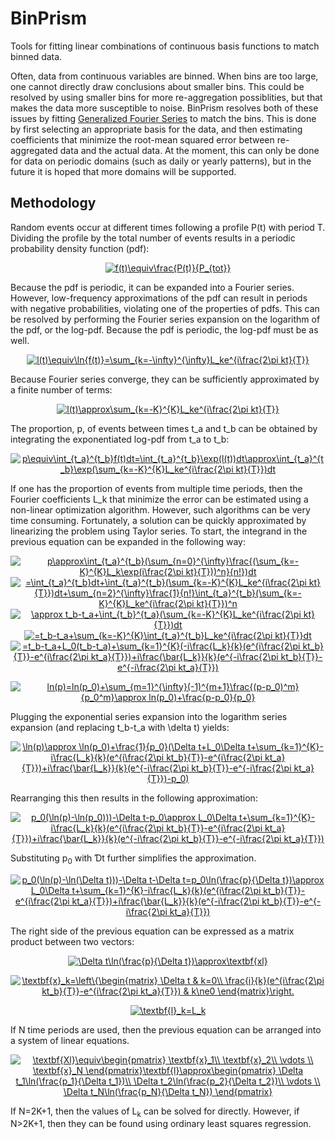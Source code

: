 # BinPrism
Tools for fitting linear combinations of continuous basis functions to match binned data.

Often, data from continuous variables are binned. When bins are too large, one cannot directly draw conclusions about smaller bins. This could be resolved by using smaller bins for more re-aggregation possiblities, but that makes the data more susceptible to noise. BinPrism resolves both of these issues by fitting [Generalized Fourier Series](https://en.wikipedia.org/wiki/Generalized_Fourier_series) to match the bins. This is done by first selecting an appropriate basis for the data, and then estimating coefficients that minimize the root-mean squared error between re-aggregated data and the actual data. At the moment, this can only be done for data on periodic domains (such as daily or yearly patterns), but in the future it is hoped that more domains will be supported.

## Methodology
Random events occur at different times following a profile P(t) with period T. Dividing the profile by the total number of events results in a periodic probability density function (pdf):
<p align="center">
  <a href="https://www.codecogs.com/eqnedit.php?latex=f(t)\equiv\frac{P(t)}{P_{tot}}" target="_blank"><img      src="https://latex.codecogs.com/gif.latex?f(t)\equiv\frac{P(t)}{P_{tot}}" title="f(t)\equiv\frac{P(t)}{P_{tot}}" /></a>
</p>
Because the pdf is periodic, it can be expanded into a Fourier series. However, low-frequency approximations of the pdf can result in periods with negative probabilities, violating one of the properties of pdfs. This can be resolved by performing the Fourier series expansion on the logarithm of the pdf, or the log-pdf. Because the pdf is periodic, the log-pdf must be as well.
<p align="center">
  <a href="https://www.codecogs.com/eqnedit.php?latex=l(t)\equiv\ln{f(t)}=\sum_{k=-\infty}^{\infty}L_ke^{i\frac{2\pi&space;kt}{T}}" target="_blank"><img src="https://latex.codecogs.com/gif.latex?l(t)\equiv\ln{f(t)}=\sum_{k=-\infty}^{\infty}L_ke^{i\frac{2\pi&space;kt}{T}}" title="l(t)\equiv\ln{f(t)}=\sum_{k=-\infty}^{\infty}L_ke^{i\frac{2\pi kt}{T}}" /></a>
</p>
Because Fourier series converge, they can be sufficiently approximated by a finite number of terms:
<p align="center">
  <a href="https://www.codecogs.com/eqnedit.php?latex=l(t)\approx\sum_{k=-K}^{K}L_ke^{i\frac{2\pi&space;kt}{T}}" target="_blank"><img src="https://latex.codecogs.com/gif.latex?l(t)\approx\sum_{k=-K}^{K}L_ke^{i\frac{2\pi&space;kt}{T}}" title="l(t)\approx\sum_{k=-K}^{K}L_ke^{i\frac{2\pi kt}{T}}" /></a>
</p>
The proportion, p, of events between times t_a and t_b can be obtained by integrating the exponentiated log-pdf from t_a to t_b:
<p align="center">
  <a href="https://www.codecogs.com/eqnedit.php?latex=p\equiv\int_{t_a}^{t_b}f(t)dt=\int_{t_a}^{t_b}\exp(l(t))dt\approx\int_{t_a}^{t_b}\exp(\sum_{k=-K}^{K}L_ke^{i\frac{2\pi&space;kt}{T}})dt" target="_blank"><img src="https://latex.codecogs.com/gif.latex?p\equiv\int_{t_a}^{t_b}f(t)dt=\int_{t_a}^{t_b}\exp(l(t))dt\approx\int_{t_a}^{t_b}\exp(\sum_{k=-K}^{K}L_ke^{i\frac{2\pi&space;kt}{T}})dt" title="p\equiv\int_{t_a}^{t_b}f(t)dt=\int_{t_a}^{t_b}\exp(l(t))dt\approx\int_{t_a}^{t_b}\exp(\sum_{k=-K}^{K}L_ke^{i\frac{2\pi kt}{T}})dt" /></a>
</p>
If one has the proportion of events from multiple time periods, then the Fourier coefficients L_k that minimize the error can be estimated using a non-linear optimization algorithm. However, such algorithms can be very time consuming. Fortunately, a solution can be quickly approximated by linearizing the problem using Taylor series. To start, the integrand in the previous equation can be expanded in the following way:
<p align="center">
  <a href="https://www.codecogs.com/eqnedit.php?latex=p\approx\int_{t_a}^{t_b}(\sum_{n=0}^{\infty}\frac{(\sum_{k=-K}^{K}L_k\exp(i\frac{2\pi&space;kt}{T}))^n}{n!})dt" target="_blank"><img src="https://latex.codecogs.com/gif.latex?p\approx\int_{t_a}^{t_b}(\sum_{n=0}^{\infty}\frac{(\sum_{k=-K}^{K}L_k\exp(i\frac{2\pi&space;kt}{T}))^n}{n!})dt" title="p\approx\int_{t_a}^{t_b}(\sum_{n=0}^{\infty}\frac{(\sum_{k=-K}^{K}L_k\exp(i\frac{2\pi kt}{T}))^n}{n!})dt" /></a>
  <a href="https://www.codecogs.com/eqnedit.php?latex==\int_{t_a}^{t_b}dt&plus;\int_{t_a}^{t_b}(\sum_{k=-K}^{K}L_ke^{i\frac{2\pi&space;kt}{T}})dt&plus;\sum_{n=2}^{\infty}\frac{1}{n!}\int_{t_a}^{t_b}(\sum_{k=-K}^{K}L_ke^{i\frac{2\pi&space;kt}{T}})^n" target="_blank"><img src="https://latex.codecogs.com/gif.latex?=\int_{t_a}^{t_b}dt&plus;\int_{t_a}^{t_b}(\sum_{k=-K}^{K}L_ke^{i\frac{2\pi&space;kt}{T}})dt&plus;\sum_{n=2}^{\infty}\frac{1}{n!}\int_{t_a}^{t_b}(\sum_{k=-K}^{K}L_ke^{i\frac{2\pi&space;kt}{T}})^n" title="=\int_{t_a}^{t_b}dt+\int_{t_a}^{t_b}(\sum_{k=-K}^{K}L_ke^{i\frac{2\pi kt}{T}})dt+\sum_{n=2}^{\infty}\frac{1}{n!}\int_{t_a}^{t_b}(\sum_{k=-K}^{K}L_ke^{i\frac{2\pi kt}{T}})^n" /></a>
  <a href="https://www.codecogs.com/eqnedit.php?latex=\approx&space;t_b-t_a&plus;\int_{t_b}^{t_a}(\sum_{k=-K}^{K}L_ke^{i\frac{2\pi&space;kt}{T}})dt" target="_blank"><img src="https://latex.codecogs.com/gif.latex?\approx&space;t_b-t_a&plus;\int_{t_b}^{t_a}(\sum_{k=-K}^{K}L_ke^{i\frac{2\pi&space;kt}{T}})dt" title="\approx t_b-t_a+\int_{t_b}^{t_a}(\sum_{k=-K}^{K}L_ke^{i\frac{2\pi kt}{T}})dt" /></a>
  <a href="https://www.codecogs.com/eqnedit.php?latex==t_b-t_a&plus;\sum_{k=-K}^{K}\int_{t_a}^{t_b}L_ke^{i\frac{2\pi&space;kt}{T}}dt" target="_blank"><img src="https://latex.codecogs.com/gif.latex?=t_b-t_a&plus;\sum_{k=-K}^{K}\int_{t_a}^{t_b}L_ke^{i\frac{2\pi&space;kt}{T}}dt" title="=t_b-t_a+\sum_{k=-K}^{K}\int_{t_a}^{t_b}L_ke^{i\frac{2\pi kt}{T}}dt" /></a>
  <a href="https://www.codecogs.com/eqnedit.php?latex==t_b-t_a&plus;L_0(t_b-t_a)&plus;\sum_{k=1}^{K}(-i\frac{L_k}{k}(e^{i\frac{2\pi&space;kt_b}{T}}-e^{i\frac{2\pi&space;kt_a}{T}})&plus;i\frac{\bar{L_k}}{k}(e^{-i\frac{2\pi&space;kt_b}{T}}-e^{-i\frac{2\pi&space;kt_a}{T}})" target="_blank"><img src="https://latex.codecogs.com/gif.latex?=t_b-t_a&plus;L_0(t_b-t_a)&plus;\sum_{k=1}^{K}(-i\frac{L_k}{k}(e^{i\frac{2\pi&space;kt_b}{T}}-e^{i\frac{2\pi&space;kt_a}{T}})&plus;i\frac{\bar{L_k}}{k}(e^{-i\frac{2\pi&space;kt_b}{T}}-e^{-i\frac{2\pi&space;kt_a}{T}})" title="=t_b-t_a+L_0(t_b-t_a)+\sum_{k=1}^{K}(-i\frac{L_k}{k}(e^{i\frac{2\pi kt_b}{T}}-e^{i\frac{2\pi kt_a}{T}})+i\frac{\bar{L_k}}{k}(e^{-i\frac{2\pi kt_b}{T}}-e^{-i\frac{2\pi kt_a}{T}})" /></a>
</p>
<p align="center">
  <a href="https://www.codecogs.com/eqnedit.php?latex=ln(p)=ln(p_0)&plus;\sum_{m=1}^{\infty}(-1)^{m&plus;1}\frac{(p-p_0)^m}{p_0^m}\approx&space;ln(p_0)&plus;\frac{p-p_0}{p_0}" target="_blank"><img src="https://latex.codecogs.com/gif.latex?ln(p)=ln(p_0)&plus;\sum_{m=1}^{\infty}(-1)^{m&plus;1}\frac{(p-p_0)^m}{p_0^m}\approx&space;ln(p_0)&plus;\frac{p-p_0}{p_0}" title="ln(p)=ln(p_0)+\sum_{m=1}^{\infty}(-1)^{m+1}\frac{(p-p_0)^m}{p_0^m}\approx ln(p_0)+\frac{p-p_0}{p_0}" /></a>
</p>
Plugging the exponential series expansion into the logarithm series expansion (and replacing t_b-t_a with \delta t) yields:
<p align="center">
  <a href="https://www.codecogs.com/eqnedit.php?latex=\ln(p)\approx&space;\ln(p_0)&plus;\frac{1}{p_0}(\Delta&space;t&plus;L_0\Delta&space;t&plus;\sum_{k=1}^{K}-i\frac{L_k}{k}(e^{i\frac{2\pi&space;kt_b}{T}}-e^{i\frac{2\pi&space;kt_a}{T}})&plus;i\frac{\bar{L_k}}{k}(e^{-i\frac{2\pi&space;kt_b}{T}}-e^{-i\frac{2\pi&space;kt_a}{T}})-p_0)" target="_blank"><img src="https://latex.codecogs.com/gif.latex?\ln(p)\approx&space;\ln(p_0)&plus;\frac{1}{p_0}(\Delta&space;t&plus;L_0\Delta&space;t&plus;\sum_{k=1}^{K}-i\frac{L_k}{k}(e^{i\frac{2\pi&space;kt_b}{T}}-e^{i\frac{2\pi&space;kt_a}{T}})&plus;i\frac{\bar{L_k}}{k}(e^{-i\frac{2\pi&space;kt_b}{T}}-e^{-i\frac{2\pi&space;kt_a}{T}})-p_0)" title="\ln(p)\approx \ln(p_0)+\frac{1}{p_0}(\Delta t+L_0\Delta t+\sum_{k=1}^{K}-i\frac{L_k}{k}(e^{i\frac{2\pi kt_b}{T}}-e^{i\frac{2\pi kt_a}{T}})+i\frac{\bar{L_k}}{k}(e^{-i\frac{2\pi kt_b}{T}}-e^{-i\frac{2\pi kt_a}{T}})-p_0)" /></a>
</p>
Rearranging this then results in the following approximation:
<p align="center">
  <a href="https://www.codecogs.com/eqnedit.php?latex=p_0(\ln(p)-\ln(p_0)))-\Delta&space;t-p_0\approx&space;L_0\Delta&space;t&plus;\sum_{k=1}^{K}-i\frac{L_k}{k}(e^{i\frac{2\pi&space;kt_b}{T}}-e^{i\frac{2\pi&space;kt_a}{T}})&plus;i\frac{\bar{L_k}}{k}(e^{-i\frac{2\pi&space;kt_b}{T}}-e^{-i\frac{2\pi&space;kt_a}{T}})" target="_blank"><img src="https://latex.codecogs.com/gif.latex?p_0(\ln(p)-\ln(p_0)))-\Delta&space;t-p_0\approx&space;L_0\Delta&space;t&plus;\sum_{k=1}^{K}-i\frac{L_k}{k}(e^{i\frac{2\pi&space;kt_b}{T}}-e^{i\frac{2\pi&space;kt_a}{T}})&plus;i\frac{\bar{L_k}}{k}(e^{-i\frac{2\pi&space;kt_b}{T}}-e^{-i\frac{2\pi&space;kt_a}{T}})" title="p_0(\ln(p)-\ln(p_0)))-\Delta t-p_0\approx L_0\Delta t+\sum_{k=1}^{K}-i\frac{L_k}{k}(e^{i\frac{2\pi kt_b}{T}}-e^{i\frac{2\pi kt_a}{T}})+i\frac{\bar{L_k}}{k}(e^{-i\frac{2\pi kt_b}{T}}-e^{-i\frac{2\pi kt_a}{T}})" /></a>
</p>
Substituting p<sub>0</sub> with &#394t further simplifies the approximation.
<p align="center">
  <a href="https://www.codecogs.com/eqnedit.php?latex=p_0(\ln(p)-\ln(\Delta&space;t)))-\Delta&space;t-\Delta&space;t=p_0\ln(\frac{p}{\Delta&space;t})\approx&space;L_0\Delta&space;t&plus;\sum_{k=1}^{K}-i\frac{L_k}{k}(e^{i\frac{2\pi&space;kt_b}{T}}-e^{i\frac{2\pi&space;kt_a}{T}})&plus;i\frac{\bar{L_k}}{k}(e^{-i\frac{2\pi&space;kt_b}{T}}-e^{-i\frac{2\pi&space;kt_a}{T}})" target="_blank"><img src="https://latex.codecogs.com/gif.latex?p_0(\ln(p)-\ln(\Delta&space;t)))-\Delta&space;t-\Delta&space;t=p_0\ln(\frac{p}{\Delta&space;t})\approx&space;L_0\Delta&space;t&plus;\sum_{k=1}^{K}-i\frac{L_k}{k}(e^{i\frac{2\pi&space;kt_b}{T}}-e^{i\frac{2\pi&space;kt_a}{T}})&plus;i\frac{\bar{L_k}}{k}(e^{-i\frac{2\pi&space;kt_b}{T}}-e^{-i\frac{2\pi&space;kt_a}{T}})" title="p_0(\ln(p)-\ln(\Delta t)))-\Delta t-\Delta t=p_0\ln(\frac{p}{\Delta t})\approx L_0\Delta t+\sum_{k=1}^{K}-i\frac{L_k}{k}(e^{i\frac{2\pi kt_b}{T}}-e^{i\frac{2\pi kt_a}{T}})+i\frac{\bar{L_k}}{k}(e^{-i\frac{2\pi kt_b}{T}}-e^{-i\frac{2\pi kt_a}{T}})" /></a>
</p>
The right side of the previous equation can be expressed as a matrix product between two vectors:
<p align="center">
  <a href="https://www.codecogs.com/eqnedit.php?latex=\Delta&space;t\ln(\frac{p}{\Delta&space;t})\approx\textbf{xl}" target="_blank"><img src="https://latex.codecogs.com/gif.latex?\Delta&space;t\ln(\frac{p}{\Delta&space;t})\approx\textbf{xl}" title="\Delta t\ln(\frac{p}{\Delta t})\approx\textbf{xl}" /></a>
</p>
<p align="center">  
  <a href="https://www.codecogs.com/eqnedit.php?latex=\textbf{x}_k=\left\{\begin{matrix}&space;\Delta&space;t&space;&&space;k=0\\&space;\frac{i}{k}(e^{i\frac{2\pi&space;kt_b}{T}}-e^{i\frac{2\pi&space;kt_a}{T}})&space;&&space;k\ne0&space;\end{matrix}\right." target="_blank"><img src="https://latex.codecogs.com/gif.latex?\textbf{x}_k=\left\{\begin{matrix}&space;\Delta&space;t&space;&&space;k=0\\&space;\frac{i}{k}(e^{i\frac{2\pi&space;kt_b}{T}}-e^{i\frac{2\pi&space;kt_a}{T}})&space;&&space;k\ne0&space;\end{matrix}\right." title="\textbf{x}_k=\left\{\begin{matrix} \Delta t & k=0\\ \frac{i}{k}(e^{i\frac{2\pi kt_b}{T}}-e^{i\frac{2\pi kt_a}{T}}) & k\ne0 \end{matrix}\right." /></a>  
</p>
<p align="center">
  <a href="https://www.codecogs.com/eqnedit.php?latex=\textbf{l}_k=L_k" target="_blank"><img src="https://latex.codecogs.com/gif.latex?\textbf{l}_k=L_k" title="\textbf{l}_k=L_k" /></a>
</p>
If N time periods are used, then the previous equation can be arranged into a system of linear equations.
<p align="center">
  <a href="https://www.codecogs.com/eqnedit.php?latex=\textbf{Xl}\equiv\begin{pmatrix}&space;\textbf{x}_1\\&space;\textbf{x}_2\\&space;\vdots&space;\\&space;\textbf{x}_N&space;\end{pmatrix}\textbf{l}\approx\begin{pmatrix}&space;\Delta&space;t_1\ln(\frac{p_1}{\Delta&space;t_1})\\&space;\Delta&space;t_2\ln(\frac{p_2}{\Delta&space;t_2})\\&space;\vdots&space;\\&space;\Delta&space;t_N\ln(\frac{p_N}{\Delta&space;t_N})&space;\end{pmatrix}" target="_blank"><img src="https://latex.codecogs.com/gif.latex?\textbf{Xl}\equiv\begin{pmatrix}&space;\textbf{x}_1\\&space;\textbf{x}_2\\&space;\vdots&space;\\&space;\textbf{x}_N&space;\end{pmatrix}\textbf{l}\approx\begin{pmatrix}&space;\Delta&space;t_1\ln(\frac{p_1}{\Delta&space;t_1})\\&space;\Delta&space;t_2\ln(\frac{p_2}{\Delta&space;t_2})\\&space;\vdots&space;\\&space;\Delta&space;t_N\ln(\frac{p_N}{\Delta&space;t_N})&space;\end{pmatrix}" title="\textbf{Xl}\equiv\begin{pmatrix} \textbf{x}_1\\ \textbf{x}_2\\ \vdots \\ \textbf{x}_N \end{pmatrix}\textbf{l}\approx\begin{pmatrix} \Delta t_1\ln(\frac{p_1}{\Delta t_1})\\ \Delta t_2\ln(\frac{p_2}{\Delta t_2})\\ \vdots \\ \Delta t_N\ln(\frac{p_N}{\Delta t_N}) \end{pmatrix}" /></a>
</p>
If N=2K+1, then the values of L<sub>k</sub> can be solved for directly. However, if N>2K+1, then they can be found using ordinary least squares regression.